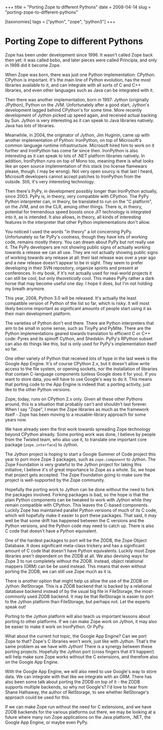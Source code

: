 +++
title = "Porting Zope to different Pythons"
date = 2008-04-14
slug = "porting-zope-to-different-pythons"

[taxonomies]
tags = ["python", "zope", "python3"]
+++

# Porting Zope to different Pythons

Zope has been under development since 1996. It wasn't called Zope back
then yet: it was called bobo, and later pieces were called Principia,
and only in 1998 did it become Zope.

When Zope was born, there was just one Python implementation: CPython.
CPython is important. It's the main line of Python evolution, has the
most libraries available to it, and can integrate with all sorts of C
and C++ libraries, and even other languages such as Java can be
integrated with it.

Then there was another implementation, born in 1997: Jython (originally
JPython), Python on the JVM. Unfortunately after a good start, Jython's
development lagged behind CPython's for some time. More recently
development of Jython picked up speed again, and received actual backing
by Sun. Jython is very interesting as it can speak to Java libraries
natively. Java has *lots* of libraries.

Meanwhile, in 2004, the originator of Jython, Jim Huginin, came up with
another implementation of Python: IronPython, on top of Microsoft's
common language runtime infrastructure. Microsoft hired him to work on
it further and IronPython has come far since then. IronPython is also
interesting as it can speak to lots of .NET platform libraries natively.
In addition, IronPython runs on top of Mono too, meaning there is what
looks like an open source implementation of this stack (no license
flamewars please, though. I may be wrong). Not very open sourcy is that
last I heard, Microsoft developers cannot accept patches to IronPython
from the outside. Still, it's very interesting technology.

Then there's PyPy, in development possibly longer than IronPython
actually, since 2003. PyPy is, in theory, very compatible with CPython.
The PyPy Python interpreter can, in theory, be translated to run on the
"C platform", on the JVM, and on the CLR, among other things. There is,
in theory, potential for tremendous speed boosts once JIT technology is
integrated into it, as is intended. It also allows, in theory, all kinds
of interesting features in the interpreter that other Python
implementations don't allow.

You noticed I used the words "in theory" a lot concerning PyPy.
Unfortunately so far PyPy's coolness, though they have lots of working
code, remains mostly theory. You can dream about PyPy but not really use
it. The PyPy developers are not showing public signs of actually working
towards a release we can all use. They are not actually showing public
signs of working towards any release at all: their last release was over
a year ago and a new release doesn't appear to be in sight. They seem to
prefer developing in their SVN repository, organize sprints and present
at conferences. In my book, if it's not actually used for real-world
projects it can still be cool, but only *theoretically* cool. This makes
PyPy rather a dark horse that may become useful one day. I hope it does,
but I'm not holding my breath anymore.

This year, 2008, Python 3.0 will be released. It's actually the least
compatible version of Python of the list so far, which is risky. It will
most likely become important as significant amounts of people start
using it as their main development platform.

The varieties of Python don't end there. There are Python interpreters
that aim to be small in some sense, such as TinyPy and PyMite. There are
the Python implementations geared towards translation to efficient C or
C++ code: Pyrex and its spinoff Cython, and Shedskin. PyPy's RPython
subset can also do things like this, but is only used for PyPy's
implementation itself so far.

One other variety of Python that received lots of hype in the last week
is the Google App Engine. It's of course CPython 2.x, but it doesn't
allow write access to the file system, or opening sockets, nor the
installation of libraries that contain C-language components (unless
Google does it for you). If you want to store data, you will have to use
Google's way to do it. This means that porting code to the App Engine is
indeed that: a porting activity, just like to the other Python versions.

Zope, today, runs on CPython 2.x only. Given all these other Pythons
around, this is a situation that probably can't and shouldn't last
forever. When I say "Zope", I mean the Zope libraries as much as the
framework itself - Zope has been moving to a reusable-library approach
for some years now.

We have already seen the first work towards spreading Zope technology
beyond CPython already. Some porting work was done, I believe by people
from the Twisted team, who also use it, to translate one important core
package (`zope.interface`) to Jython.

The Jython project is hoping to start a Google Summer of Code project
this year to port more Zope 3 packages, such as `zope.component` to
Jython. The Zope Foundation is very grateful to the Jython project for
taking this initiative; I believe it's of great importance to Zope as a
whole. So, we hope that project gets accepted. The Zope Foundation going
to make sure the project is well-supported by the Zope community.

Hopefully the porting work to Jython can be done without the need to
fork the packages involved. Forking packages is bad, so the hope is that
the plain Python components can be tweaked to work with Jython while
they remain compatible with CPython. This leaves the C-based components.
Luckily Zope has maintained parallel Python versions of much of its C
code, which will hopefully make it easier to port these packages. That
said, it may well be that some drift has happened between the C versions
and the Python versions, and the Python code may need to catch up. There
is also C code that doesn't have a Python equivalent.

One of the hardest packages to port will be the ZODB, the Zope Object
Database. It does significant meta-class trickery and has a significant
amount of C code that doesn't have Python equivalents. Luckily most Zope
libraries aren't dependent on the ZODB at all. We also devising ways for
Zope 3 to run completely without the ZODB. Instead, object relational
mappers (ORM) can be be used instead. This means that even without
porting the ZODB, we can still use Zope much as it is.

There is another option that might help us allow the use of the ZODB on
Jython: RelStorage. This is a ZODB backend that is backed by a
relational database backend instead of by the usual big file in
FileStorage, the most-commonly used ZODB backend. It may be that
RelStorage is easier to port to the Jython platform than FileStorage,
but perhaps not. Let the experts speak out!

Porting to the Jython platform will also teach us important lessons
about porting to other platforms. If we can make Zope work on Jython, it
may also be easier to make it work on IronPython. Or PyPy.

What about the current hot topic, the Google App Engine? Can we port
Zope to that? Zope's C libraries won't work, just like with Jython.
That's the same problem as we have with Jython! There is a synergy
between these porting projects. Hopefully the Jython port (cross fingers
that it'll happen!) will help make sure Zope works without the C
extensions, and therefore also on the Google App Engine.

With the Google App Engine, we will also need to use Google's way to
store data. We can integrate with that like we integrate with an ORM.
There has also been some talk about porting the ZODB on top of it - the
ZODB supports multiple backends, so why not Google's? I'd love to hear
from Shane Hathaway, the author of RelStorage, to see whether
RelStorage's approach could be used for this.

If we can make Zope run without the need for C extensions, and we have
ZODB backends for the various platforms out there, we may be looking at
a future where many run Zope applications on the Java platform, .NET,
the Google App Engine, or maybe even PyPy.
